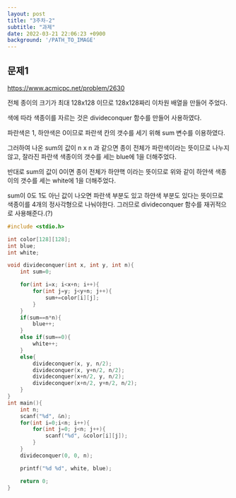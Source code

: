 ```yaml
---
layout: post
title: "3주차-2"
subtitle: "과제"
date: 2022-03-21 22:06:23 +0900
background: '/PATH_TO_IMAGE'
---
```


## 문제1

https://www.acmicpc.net/problem/2630

전체 종이의 크기가 최대 128x128 이므로 128x128짜리 이차원 배열을 만들어 주었다. 

색에 따라 색종이를 자르는 것은 divideconquer 함수를 만들어 사용하였다. 

파란색은 1, 하얀색은 0이므로 파란색 칸의 갯수를 세기 위해 sum 변수를 이용하였다.

그러하여 나온 sum의 값이 n x n 과 같으면 종이 전체가 파란색이라는 뜻이므로 나누지 않고, 잘라진 파란색 색종이의 갯수를 세는 blue에 1을 더해주었다.

반대로 sum의 값이 0이면 종이 전체가 하얀핵 이라는 뜻이므로 위와 같이 하얀색 색종이의 갯수를 세는 white에 1을 더해주었다. 

sum이 0도 1도 아닌 값이 나오면 파란색 부분도 있고 하얀색 부분도 있다는 뜻이므로 색종이를 4개의 정사각형으로 나눠야한다. 그러므로 divideconquer 함수를 재귀적으로 사용해준다.(?)


```c
#include <stdio.h>

int color[128][128];
int blue;
int white;

void divideconquer(int x, int y, int n){
    int sum=0;

    for(int i=x; i<x+n; i++){
        for(int j=y; j<y+n; j++){
            sum+=color[i][j];
        }
    }
    if(sum==n*n){
        blue++;
    }
    else if(sum==0){
        white++;
    }
    else{
        divideconquer(x, y, n/2);
        divideconquer(x, y+n/2, n/2);
        divideconquer(x+n/2, y, n/2);
        divideconquer(x+n/2, y+n/2, n/2);
    }
}
int main(){
    int n;
    scanf("%d", &n);
    for(int i=0;i<n; i++){
        for(int j=0; j<n; j++){
            scanf("%d", &color[i][j]);
        }
    }
    divideconquer(0, 0, n);

    printf("%d %d", white, blue);

    return 0;
}
```